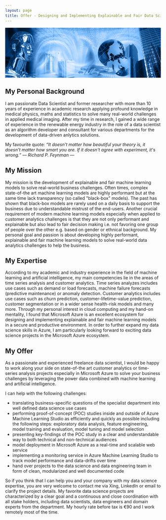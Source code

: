 ```yaml
---
layout: page
title: Offer - Designing and Implementing Explainable and Fair Data Science Solutions in Microsoft Azure with Special Focus on Customer Analytics and Time Series Forecasting
---
```

![screenshot](images/artificial_intelligence.png)


## My Personal Background
I am passionate Data Scientist and former researcher with more than 10 years of experience in academic research applying profound knowledge in medical physics, maths and statistics to solve many real-world challenges in applied medical imaging. After my time in research, I gained a wide range of experience in the renewable energy industry in the role of a data scientist as an algorithm developer and consultant for various departments for the development of data-driven anlytics solutions.

My favourite quote:
*“It doesn't matter how beautiful your theory is, it doesn't matter how smart you are. If it doesn't agree with experiment, it's wrong.” ― Richard P. Feynman ―*
## My Mission
My mission is the development of  explainable and fair machine learning models to solve real-world business challenges. Often times, complex state-of-the art machine learning models are highly performant but at the same time lack transparency (so called "black-box" models). The past has shown that black-box models are rarely used on a daily basis to support the business due to understandable mistrust of the end-users. Another crucial requirement of modern machine learning models especially when applied to customer analytics challenges is that they are not only performant and explainable but also lead to fair decision making i.e. not favoring one group of people over the other e.g. based on gender or ethnical background. My personal goal and passion is about developing highly performant, explainable and fair machine learning models to solve real-world data analytics challenges to help the business.
## My Expertise
According to my academic and industry experience in the field of machine learning and artificial intelligence, my main competencies lie in the areas of time series analysis and customer analytics. Time series analyzes includes use cases such as demand or load forecasts, machine failure forecasts (predictive maintenance) or anomaly detection. Customer analytics includes use cases such as churn prediction, customer-lifetime-value prediction, customer segmentation or in a wider sense health-risk models and many more. 
Through my personal interest in cloud computing and my hand-on mentality, I found that Microsoft Azure is an excellent ecosystem for designing and implementing explainable and fair machine learning models in a secure and productive environment. In order to further expand my data science skills in Azure, I am particularly looking forward to exciting data science projects in the Microsoft Azure ecosystem.
## My Offer
As a passionate and experienced freelance data scientist, I would be happy to work along your side on state-of-the art customer analytics or time-series analysis projects especially in Microsoft Azure to solve your business challenges by leveraging the power data combined with machine learning and artificial intelligence.

I can help with the following challenges:
- translating business-specific questions of the specialist department into well defined data science use cases
- performing proof-of-concept (POC) studies inside and outside of Azure Machine Learning Studio as efficiently and quickly as possible including the following steps: exploratory data analysis, feature engineering, model training and evaluation, model tuning and model selection
- presenting key-findings of the POC study in a clear and understandable way to both technical and non-technical audiences 
- model deployment in Microsoft Azure as a real-time and scalable web service
- implementing a monitoring service in Azure Machine Learning Studio to track model performance and data-drifts over time
- hand over projects to the data science and data engineering team in form of clean, modularized and well documented code

So if you think that I can help you and your company with my data science expertise, you are very welcome to contact me via Xing, LinkedIn or email to clarify the project details. 
My favorite data science projects are characterized by a clear goal and a continuous and close coordination with all stake holders, including data scientists, data engineers and domain experts from the department. My hourly rate before tax is €90 and I work remotely most of the time.